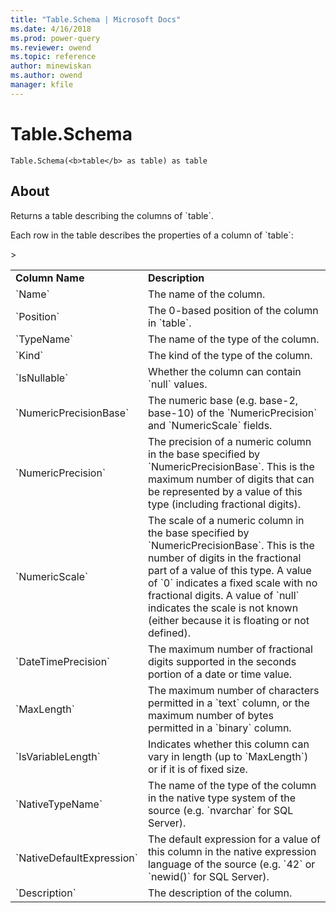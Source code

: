```yaml
---
title: "Table.Schema | Microsoft Docs"
ms.date: 4/16/2018
ms.prod: power-query
ms.reviewer: owend
ms.topic: reference
author: minewiskan
ms.author: owend
manager: kfile
---
```

# Table.Schema
`Table.Schema(<b>table</b> as table) as table`

## About

<p>Returns a table describing the columns of `table`.</p> <p>Each row in the table describes the properties of a column of `table`:</p> <p><table> <tr> <td><b>Column Name</b></td> <td><b>Description</b></td> </tr> <tr> <td>`Name`</td> <td>The name of the column.</td> </tr> <tr> <td>`Position`</td> <td>The 0-based position of the column in `table`.</td> </tr> <tr> <td>`TypeName`</td> <td>The name of the type of the column.</td> </tr> <tr> <td>`Kind`</td> <td>The kind of the type of the column.</td> </tr> <tr> <td>`IsNullable`</td> <td>Whether the column can contain `null` values.</td> </tr> <tr> <td>`NumericPrecisionBase`</td> <td>The numeric base (e.g. base-2, base-10) of the `NumericPrecision` and `NumericScale` fields.</td> </tr> <tr> <td>`NumericPrecision`</td> <td>The precision of a numeric column in the base specified by `NumericPrecisionBase`. This is the maximum number of digits that can be represented by a value of this type (including fractional digits).</td> </tr> <tr> <td>`NumericScale`</td> <td>The scale of a numeric column in the base specified by `NumericPrecisionBase`. This is the number of digits in the fractional part of a value of this type. A value of `0` indicates a fixed scale with no fractional digits. A value of `null` indicates the scale is not known (either because it is floating or not defined).</td> </tr> <tr> <td>`DateTimePrecision`</td> <td>The maximum number of fractional digits supported in the seconds portion of a date or time value.</td> </tr> <tr> <td>`MaxLength`</td> <td>The maximum number of characters permitted in a `text` column, or the maximum number of bytes permitted in a `binary` column.</td> </tr> <tr> <td>`IsVariableLength`</td> <td>Indicates whether this column can vary in length (up to `MaxLength`) or if it is of fixed size.</td> </tr> > <tr> <td>`NativeTypeName`</td> <td>The name of the type of the column in the native type system of the source (e.g. `nvarchar` for SQL Server).</td> </tr> <tr> <td>`NativeDefaultExpression`</td> <td>The default expression for a value of this column in the native expression language of the source (e.g. `42` or `newid()` for SQL Server).</td> </tr> <tr> <td>`Description`</td> <td>The description of the column.</td> </tr> </table></p>

  
